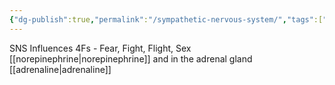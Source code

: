 ```yaml
---
{"dg-publish":true,"permalink":"/sympathetic-nervous-system/","tags":["compilation"]}
---
```


SNS
Influences 4Fs - Fear, Fight, Flight, Sex 
[[norepinephrine\|norepinephrine]]  and in the adrenal gland [[adrenaline\|adrenaline]]